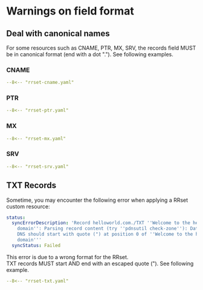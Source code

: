 # Warnings on field format

## Deal with canonical names

For some resources such as CNAME, PTR, MX, SRV, the records field MUST be in canonical format (end with a dot "."). See following examples.

### CNAME

```yaml
--8<-- "rrset-cname.yaml"
```

### PTR

```yaml
--8<-- "rrset-ptr.yaml"
```

### MX

```yaml
--8<-- "rrset-mx.yaml"
```

### SRV

```yaml
--8<-- "rrset-srv.yaml"
```

## TXT Records

Sometime, you may encounter the following error when applying a RRset custom resource:
```yaml
status:
  syncErrorDescription: 'Record helloworld.com./TXT ''Welcome to the helloworld.com
    domain'': Parsing record content (try ''pdnsutil check-zone''): Data field in
    DNS should start with quote (") at position 0 of ''Welcome to the helloworld.com
    domain'''
  syncStatus: Failed
```

This error is due to a wrong format for the RRset.  
TXT records MUST start AND end with an escaped quote (\"). See following example.  

```yaml
--8<-- "rrset-txt.yaml"
```
